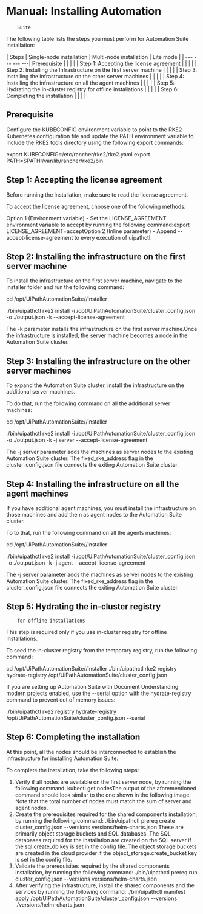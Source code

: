 ﻿# Manual: Installing Automation
        Suite

The following table lists the steps you must perform for Automation Suite
            installation:


| Steps | Single-node                                     installation | Multi-node                                     installation | Lite                                     mode |
| --- --- --- ---| Prerequisite |  |  |  |
| Step 1:                                 Accepting the license agreement |  |  |  |
| Step 2:                                 Installing the Infrastructure on the first server                             machine |  |  |  |
| Step 3:                             Installing the infrastructure on the other server machines |  |  |  |
| Step 4:                             Installing the infrastructure on all the agent machines |  |  |  |
| Step 5:                             Hydrating the in-cluster registry for offline installations |  |  |  |
| Step 6:                             Completing the installation |  |  |  |

## Prerequisite

Configure the KUBECONFIG environment variable to point to the RKE2
            Kubernetes configuration file and update the PATH environment variable
            to include the RKE2 tools directory using the following export commands:

export KUBECONFIG=/etc/rancher/rke2/rke2.yaml 
export PATH=$PATH:/var/lib/rancher/rke2/bin


## Step 1: Accepting the license agreement

Before running the installation, make sure to read the license agreement.

To accept the license agreement, choose one of the following methods:

Option 1 (Environment variable) - Set the LICENSE_AGREEMENT environment variable to accept by running the following command:export LICENSE_AGREEMENT=acceptOption 2 (Inline parameter) - Append --accept-license-agreement to every execution of uipathctl.


## Step 2: Installing the infrastructure on the first server machine

To install the infrastructure on the first server machine, navigate to the installer folder and run the following command:

cd /opt/UiPathAutomationSuite/<version>/installer

./bin/uipathctl rke2 install -i /opt/UiPathAutomationSuite/cluster_config.json -o ./output.json -k --accept-license-agreement

The -k parameter installs the infrastructure on the first server machine.Once the infrastructure is installed, the server machine becomes a node in the Automation Suite cluster.


## Step 3: Installing the infrastructure on the other server machines

To expand the Automation Suite cluster, install the infrastructure on the additional server machines.

To do that, run the following command on all the additional server machines:

cd /opt/UiPathAutomationSuite/<version>/installer
 
./bin/uipathctl rke2 install -i /opt/UiPathAutomationSuite/cluster_config.json -o ./output.json -k -j server --accept-license-agreement

The -j server parameter adds the machines as server nodes to the existing Automation Suite cluster. The fixed_rke_address flag in the cluster_config.json file connects the exiting Automation Suite cluster.


## Step 4: Installing the infrastructure on all the agent machines

If you have additional agent machines, you must install the infrastructure on those machines and add them as agent nodes to the Automation Suite cluster.

To to that, run the following command on all the agents machines:

cd /opt/UiPathAutomationSuite/<version>/installer

./bin/uipathctl rke2 install -i /opt/UiPathAutomationSuite/cluster_config.json -o ./output.json -k -j agent --accept-license-agreement

The -j server parameter adds the machines as server nodes to the existing Automation Suite cluster. The fixed_rke_address flag in the cluster_config.json file connects the exiting Automation Suite cluster.


## Step 5: Hydrating the in-cluster registry
        for offline installations

This step is required only if you use in-cluster registry for offline installations.

To seed the in-cluster registry from the temporary registry, run the following
            command:

cd /opt/UiPathAutomationSuite/<version>/installer
./bin/uipathctl rke2 registry hydrate-registry /opt/UiPathAutomationSuite/cluster_config.json

If you are setting up Automation Suite with Document Understanding modern projects
            enabled, use the --serial option with the hydrate-registry command to
            prevent out of memory issues:

./bin/uipathctl rke2 registry hydrate-registry /opt/UiPathAutomationSuite/cluster_config.json --serial


## Step 6: Completing the installation

At this point, all the nodes should be interconnected to establish the infrastructure for installing Automation Suite.

To complete the installation, take the following steps:

1. Verify if all nodes are available on the first server node, by running the following command: kubectl get nodesThe output of the aforementioned command should look
                    similar to the one shown in the following image. Note that the total number of
                    nodes must match the sum of server and agent nodes.
2. Create the prerequisites required for the shared components installation, by running the following command: ./bin/uipathctl prereq create cluster_config.json --versions versions/helm-charts.json These are primarily object storage buckets and SQL databases. The SQL databases required for the installation are created on the SQL server if the sql.create_db key is set in the config file. The object storage buckets are created in the cloud provider if the object_storage.create_bucket key is set in the config file.
3. Validate the prerequisites required by the shared components installation, by running the following command: ./bin/uipathctl prereq run cluster_config.json --versions versions/helm-charts.json
4. After verifying the infrastructure, install the shared components and the services by running the following command: ./bin/uipathctl manifest apply /opt/UiPathAutomationSuite/cluster_config.json --versions ./versions/helm-charts.json

